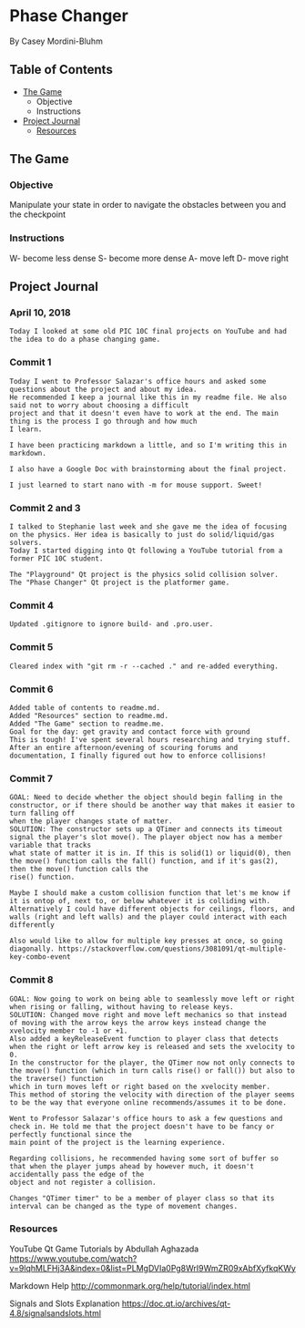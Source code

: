 # Phase Changer
By Casey Mordini-Bluhm

## Table of Contents

- [The Game](#the-game)
    - Objective
    - Instructions
- [Project Journal](#project-journal)
    - [Resources](#resources)
    
## The Game
### Objective
Manipulate your state in order to navigate the obstacles between you and the checkpoint

### Instructions
W- become less dense
S- become more dense
A- move left
D- move right

## Project Journal

### April 10, 2018
    Today I looked at some old PIC 10C final projects on YouTube and had the idea to do a phase changing game.

### Commit 1
    Today I went to Professor Salazar's office hours and asked some questions about the project and about my idea.
    He recommended I keep a journal like this in my readme file. He also said not to worry about choosing a difficult
    project and that it doesn't even have to work at the end. The main thing is the process I go through and how much
    I learn.
	
    I have been practicing markdown a little, and so I'm writing this in markdown.

    I also have a Google Doc with brainstorming about the final project.
	
    I just learned to start nano with -m for mouse support. Sweet!

### Commit 2 and 3
    I talked to Stephanie last week and she gave me the idea of focusing on the physics. Her idea is basically to just do solid/liquid/gas solvers.
    Today I started digging into Qt following a YouTube tutorial from a former PIC 10C student.
    
    The "Playground" Qt project is the physics solid collision solver.
    The "Phase Changer" Qt project is the platformer game.

### Commit 4
    Updated .gitignore to ignore build- and .pro.user.

### Commit 5
    Cleared index with "git rm -r --cached ." and re-added everything.
    
### Commit 6
    Added table of contents to readme.md.
    Added "Resources" section to readme.md.
    Added "The Game" section to readme.me.
    Goal for the day: get gravity and contact force with ground
    This is tough! I've spent several hours researching and trying stuff.
    After an entire afternoon/evening of scouring forums and documentation, I finally figured out how to enforce collisions!
    
### Commit 7
    GOAL: Need to decide whether the object should begin falling in the constructor, or if there should be another way that makes it easier to turn falling off
    when the player changes state of matter.
    SOLUTION: The constructor sets up a QTimer and connects its timeout signal the player's slot move(). The player object now has a member variable that tracks
    what state of matter it is in. If this is solid(1) or liquid(0), then the move() function calls the fall() function, and if it's gas(2), then the move() function calls the
    rise() function.
    
    Maybe I should make a custom collision function that let's me know if it is ontop of, next to, or below whatever it is colliding with.
    Alternatively I could have different objects for ceilings, floors, and walls (right and left walls) and the player could interact with each differently
    
    Also would like to allow for multiple key presses at once, so going diagonally. https://stackoverflow.com/questions/3081091/qt-multiple-key-combo-event
    
### Commit 8
    GOAL: Now going to work on being able to seamlessly move left or right when rising or falling, without having to release keys.
    SOLUTION: Changed move right and move left mechanics so that instead of moving with the arrow keys the arrow keys instead change the xvelocity member to -1 or +1.
    Also added a keyReleaseEvent function to player class that detects when the right or left arrow key is released and sets the xvelocity to 0.
    In the constructor for the player, the QTimer now not only connects to the move() function (which in turn calls rise() or fall()) but also to the traverse() function
    which in turn moves left or right based on the xvelocity member.
    This method of storing the velocity with direction of the player seems to be the way that everyone online recommends/assumes it to be done.
    
    Went to Professor Salazar's office hours to ask a few questions and check in. He told me that the project doesn't have to be fancy or perfectly functional since the
    main point of the project is the learning experience.
    
    Regarding collisions, he recommended having some sort of buffer so that when the player jumps ahead by however much, it doesn't accidentally pass the edge of the
    object and not register a collision.
    
    Changes "QTimer timer" to be a member of player class so that its interval can be changed as the type of movement changes.
    
    
### Resources

YouTube Qt Game Tutorials by Abdullah Aghazada
https://www.youtube.com/watch?v=9lqhMLFHj3A&index=0&list=PLMgDVIa0Pg8WrI9WmZR09xAbfXyfkqKWy

Markdown Help
http://commonmark.org/help/tutorial/index.html

Signals and Slots Explanation
https://doc.qt.io/archives/qt-4.8/signalsandslots.html
